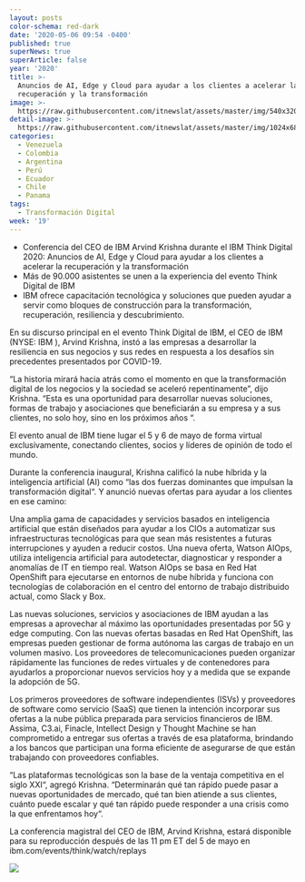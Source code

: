 ```yaml
---
layout: posts
color-schema: red-dark
date: '2020-05-06 09:54 -0400'
published: true
superNews: true
superArticle: false
year: '2020'
title: >-
  Anuncios de AI, Edge y Cloud para ayudar a los clientes a acelerar la
  recuperación y la transformación
image: >-
  https://raw.githubusercontent.com/itnewslat/assets/master/img/540x320/Arvind-Krishna-p.jpg
detail-image: >-
  https://raw.githubusercontent.com/itnewslat/assets/master/img/1024x680/Arvind-Krishna-g.jpg
categories:
  - Venezuela
  - Colombia
  - Argentina
  - Perú
  - Ecuador
  - Chile
  - Panama
tags:
  - Transformación Digital
week: '19'
---
```

- Conferencia del CEO de IBM Arvind Krishna durante el IBM Think Digital 2020: Anuncios de AI, Edge y Cloud para ayudar a los clientes a acelerar la recuperación y la transformación
-  Más de 90.000 asistentes se unen a la experiencia del evento Think Digital de IBM
- IBM ofrece capacitación tecnológica y soluciones que pueden ayudar a servir como bloques de construcción para la transformación, recuperación, resiliencia y descubrimiento.

En su discurso principal en el evento Think Digital de IBM, el CEO de IBM (NYSE: IBM ), Arvind Krishna, instó a las empresas a desarrollar la resiliencia en sus negocios y sus redes en respuesta a los desafíos sin precedentes presentados por COVID-19.

“La historia mirará hacia atrás como el momento en que la transformación digital de los negocios y la sociedad se aceleró repentinamente”, dijo Krishna. “Esta es una oportunidad para desarrollar nuevas soluciones, formas de trabajo y asociaciones que beneficiarán a su empresa y a sus clientes, no solo hoy, sino en los próximos años “.

El evento anual de IBM tiene lugar el 5 y 6 de mayo de forma virtual exclusivamente, conectando clientes, socios y líderes de opinión de todo el mundo.

Durante la conferencia inaugural, Krishna calificó la nube híbrida y la inteligencia artificial (AI) como “las dos fuerzas dominantes que impulsan la transformación digital“. Y anunció nuevas ofertas para ayudar a los clientes en ese camino:

Una amplia gama de capacidades y servicios basados ​​en inteligencia artificial que están diseñados para ayudar a los CIOs a automatizar sus infraestructuras tecnológicas para que sean más resistentes a futuras interrupciones y ayuden a reducir costos. Una nueva oferta, Watson AIOps, utiliza inteligencia artificial para autodetectar, diagnosticar y responder a anomalías de IT en tiempo real. Watson AIOps se basa en Red Hat OpenShift para ejecutarse en entornos de nube híbrida y funciona con tecnologías de colaboración en el centro del entorno de trabajo distribuido actual, como Slack y Box.

Las nuevas soluciones, servicios y asociaciones de IBM ayudan a las empresas a aprovechar al máximo las oportunidades presentadas por 5G y edge computing. Con las nuevas ofertas basadas en Red Hat OpenShift, las empresas pueden gestionar de forma autónoma las cargas de trabajo en un volumen masivo. Los proveedores de telecomunicaciones pueden organizar rápidamente las funciones de redes virtuales y de contenedores para ayudarlos a proporcionar nuevos servicios hoy y a medida que se expande la adopción de 5G.

Los primeros proveedores de software independientes (ISVs) y proveedores de software como servicio (SaaS) que tienen la intención incorporar sus ofertas a la nube pública preparada para servicios financieros de IBM. Assima, C3.ai, Finacle, Intellect Design y Thought Machine se han comprometido a entregar sus ofertas a través de esa plataforma, brindando a los bancos que participan una forma eficiente de asegurarse de que están trabajando con proveedores confiables.

“Las plataformas tecnológicas son la base de la ventaja competitiva en el siglo XXI“, agregó Krishna. “Determinarán qué tan rápido puede pasar a nuevas oportunidades de mercado, qué tan bien atiende a sus clientes, cuánto puede escalar y qué tan rápido puede responder a una crisis como la que enfrentamos hoy“.

La conferencia magistral del CEO de IBM, Arvind Krishna, estará disponible para su reproducción después de las 11 pm ET  del  5 de mayo en ibm.com/events/think/watch/replays

<img src="https://tracker.metricool.com/c3po.jpg?hash=56f88a41e39ab42c063cc51676587a04"/>